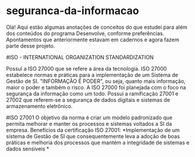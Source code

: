 # seguranca-da-informacao

Olá! Aqui estão algumas anotações de conceitos do que estudei para além dos conteúdos do programa Desenvolve, conforme preferências. Apontamentos que anteriormente estavam em cadernos e agora fazem parte desse projeto.

#ISO - INTERNATIONAL ORGANIZATION STANDARDIZATION 

Possui a ISO 27000 que se refere a área da tecnologia. 
ISO 27000 estabelece normas e práticas para a implementação de um Sistema de Gestão de SI.
"INFORMAÇÃO É PODER", ou seja, quanto mais informação, maior o poder e também o risco.
A ISO 27000 foi planejada com o foco na segurança da informação como um todo.
Possui a ramificação 27001 e 27002 que referem-se a segurança de dados digitais e sistemas de armazenamento eletrônico.

#ISO 27001
O objetivo da norma é criar um modelo padronizado que permita melhorar e manter os processos e sistemas voltados a SI da empresa.
Benefícios da certificação ISO 27001: 
*Implementação de um sistema de Gestão de SI que consequentemente leva a adoção de boas práticas e melhoria dos processos que
mantém a integridade de sistemas e dados sensíveis 
*
